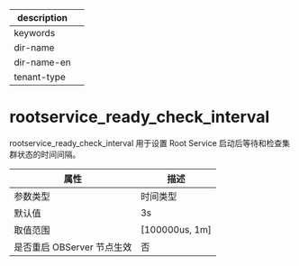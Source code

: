 |description||
|---|---|
|keywords||
|dir-name||
|dir-name-en||
|tenant-type||

# rootservice_ready_check_interval 

rootservice_ready_check_interval 用于设置 Root Service 启动后等待和检查集群状态的时间间隔。

|      **属性**      |      **描述**      |
|------------------|------------------|
| 参数类型             | 时间类型             |
| 默认值              | 3s               |
| 取值范围             | \[100000us, 1m\] |
| 是否重启 OBServer 节点生效 | 否                |
